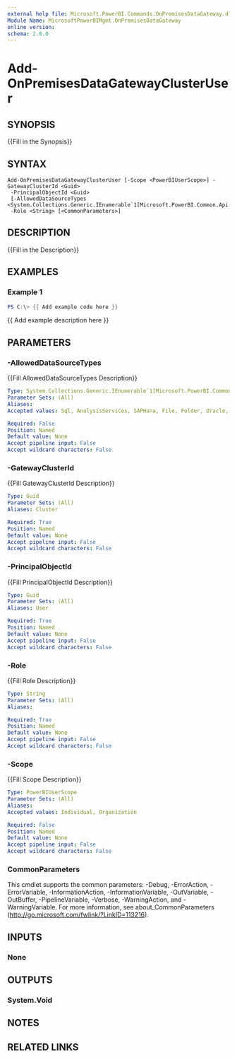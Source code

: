 ```yaml
---
external help file: Microsoft.PowerBI.Commands.OnPremisesDataGateway.dll-Help.xml
Module Name: MicrosoftPowerBIMgmt.OnPremisesDataGateway
online version:
schema: 2.0.0
---
```


# Add-OnPremisesDataGatewayClusterUser

## SYNOPSIS
{{Fill in the Synopsis}}

## SYNTAX

```
Add-OnPremisesDataGatewayClusterUser [-Scope <PowerBIUserScope>] -GatewayClusterId <Guid>
 -PrincipalObjectId <Guid>
 [-AllowedDataSourceTypes <System.Collections.Generic.IEnumerable`1[Microsoft.PowerBI.Common.Api.Gateways.Entities.DatasourceType]>]
 -Role <String> [<CommonParameters>]
```

## DESCRIPTION
{{Fill in the Description}}

## EXAMPLES

### Example 1
```powershell
PS C:\> {{ Add example code here }}
```

{{ Add example description here }}

## PARAMETERS

### -AllowedDataSourceTypes
{{Fill AllowedDataSourceTypes Description}}

```yaml
Type: System.Collections.Generic.IEnumerable`1[Microsoft.PowerBI.Common.Api.Gateways.Entities.DatasourceType]
Parameter Sets: (All)
Aliases:
Accepted values: Sql, AnalysisServices, SAPHana, File, Folder, Oracle, Teradata, SharePointList, Web, OData, DB2, MySql, PostgreSql, Sybase, Extension, SAPBW, AzureTables, AzureBlobs, Informix, ODBC, Excel, SharePoint, PubNub, MQ, BizTalk, GoogleAnalytics, CustomHttpApi, Exchange, Facebook, HDInsight, AzureMarketplace, ActiveDirectory, Hdfs, SharePointDocLib, PowerQueryMashup, OleDb, AdoDotNet, R, LOB, Salesforce, CustomConnector, SAPBWMessageServer, AdobeAnalytics, Essbase, Unknown

Required: False
Position: Named
Default value: None
Accept pipeline input: False
Accept wildcard characters: False
```

### -GatewayClusterId
{{Fill GatewayClusterId Description}}

```yaml
Type: Guid
Parameter Sets: (All)
Aliases: Cluster

Required: True
Position: Named
Default value: None
Accept pipeline input: False
Accept wildcard characters: False
```

### -PrincipalObjectId
{{Fill PrincipalObjectId Description}}

```yaml
Type: Guid
Parameter Sets: (All)
Aliases: User

Required: True
Position: Named
Default value: None
Accept pipeline input: False
Accept wildcard characters: False
```

### -Role
{{Fill Role Description}}

```yaml
Type: String
Parameter Sets: (All)
Aliases:

Required: True
Position: Named
Default value: None
Accept pipeline input: False
Accept wildcard characters: False
```

### -Scope
{{Fill Scope Description}}

```yaml
Type: PowerBIUserScope
Parameter Sets: (All)
Aliases:
Accepted values: Individual, Organization

Required: False
Position: Named
Default value: None
Accept pipeline input: False
Accept wildcard characters: False
```

### CommonParameters
This cmdlet supports the common parameters: -Debug, -ErrorAction, -ErrorVariable, -InformationAction, -InformationVariable, -OutVariable, -OutBuffer, -PipelineVariable, -Verbose, -WarningAction, and -WarningVariable. For more information, see about_CommonParameters (http://go.microsoft.com/fwlink/?LinkID=113216).

## INPUTS

### None

## OUTPUTS

### System.Void

## NOTES

## RELATED LINKS
